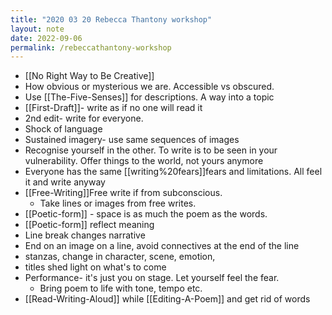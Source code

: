 ```yaml
---
title: "2020 03 20 Rebecca Thantony workshop"
layout: note
date: 2022-09-06
permalink: /rebeccathantony-workshop
---
```


-   [[No Right Way to Be Creative]]
- How obvious or mysterious we are. Accessible vs obscured.
-   Use [[The-Five-Senses]] for descriptions. A way into a topic
-   [[First-Draft]]- write as if no one will read it
-   2nd edit- write for everyone.
-   Shock of language
-   Sustained imagery- use same sequences of images
-   Recognise yourself in the other. To write is to be seen in your vulnerability. Offer things to the world, not yours anymore
-   Everyone has the same [[writing%20fears]]fears</a> and limitations. All feel it and write anyway
-   [[Free-Writing]]Free write</a> if from subconscious.
    -   Take lines or images from free writes.
-   [[Poetic-form]] - space is as much the poem as the words.
-   [[Poetic-form]] reflect meaning
-   Line break changes narrative
-   End on an image on a line, avoid connectives at the end of the line
-   stanzas, change in character, scene, emotion,
-   titles shed light on what's to come
-   Performance- it's just you on stage. Let yourself feel the fear.
    -   Bring poem to life with tone, tempo etc.
-   [[Read-Writing-Aloud]] while [[Editing-A-Poem]] and get rid of words
